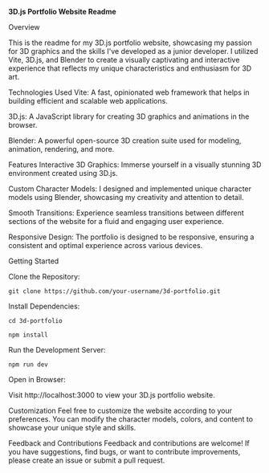 **3D.js Portfolio Website Readme**

Overview

This is the readme for my 3D.js portfolio website, showcasing my passion for 3D graphics and the skills I've developed as a junior developer. I utilized Vite, 3D.js, and Blender to create a visually captivating and interactive experience that reflects my unique characteristics and enthusiasm for 3D art.

Technologies Used
Vite: A fast, opinionated web framework that helps in building efficient and scalable web applications.

3D.js: A JavaScript library for creating 3D graphics and animations in the browser.

Blender: A powerful open-source 3D creation suite used for modeling, animation, rendering, and more.

Features
Interactive 3D Graphics: Immerse yourself in a visually stunning 3D environment created using 3D.js.

Custom Character Models: I designed and implemented unique character models using Blender, showcasing my creativity and attention to detail.

Smooth Transitions: Experience seamless transitions between different sections of the website for a fluid and engaging user experience.

Responsive Design: The portfolio is designed to be responsive, ensuring a consistent and optimal experience across various devices.

Getting Started

Clone the Repository:

```git clone https://github.com/your-username/3d-portfolio.git```

Install Dependencies:

```cd 3d-portfolio```

```npm install```

Run the Development Server:

```npm run dev```


Open in Browser:

Visit http://localhost:3000 to view your 3D.js portfolio website.

Customization
Feel free to customize the website according to your preferences. You can modify the character models, colors, and content to showcase your unique style and skills.

Feedback and Contributions
Feedback and contributions are welcome! If you have suggestions, find bugs, or want to contribute improvements, please create an issue or submit a pull request.
